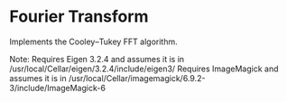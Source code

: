 # Fourier Transform 
Implements the Cooley–Tukey FFT algorithm.

Note: Requires Eigen 3.2.4 and assumes it is in /usr/local/Cellar/eigen/3.2.4/include/eigen3/
      Requires ImageMagick and assumes it is in /usr/local/Cellar/imagemagick/6.9.2-3/include/ImageMagick-6

